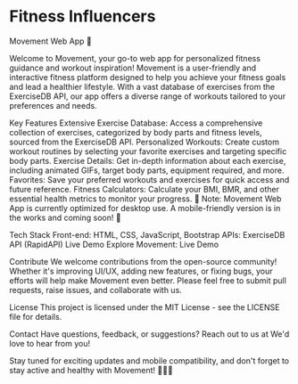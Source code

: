 # Fitness Influencers
Movement Web App 💪


Welcome to Movement, your go-to web app for personalized fitness guidance and workout inspiration! Movement is a user-friendly and interactive fitness platform designed to help you achieve your fitness goals and lead a healthier lifestyle. With a vast database of exercises from the ExerciseDB API, our app offers a diverse range of workouts tailored to your preferences and needs.

Key Features
Extensive Exercise Database: Access a comprehensive collection of exercises, categorized by body parts and fitness levels, sourced from the ExerciseDB API.
Personalized Workouts: Create custom workout routines by selecting your favorite exercises and targeting specific body parts.
Exercise Details: Get in-depth information about each exercise, including animated GIFs, target body parts, equipment required, and more.
Favorites: Save your preferred workouts and exercises for quick access and future reference.
Fitness Calculators: Calculate your BMI, BMR, and other essential health metrics to monitor your progress.
🚧 Note: Movement Web App is currently optimized for desktop use. A mobile-friendly version is in the works and coming soon! 📱

Tech Stack
Front-end: HTML, CSS, JavaScript, Bootstrap
APIs: ExerciseDB API (RapidAPI)
Live Demo
Explore Movement: Live Demo

Contribute
We welcome contributions from the open-source community! Whether it's improving UI/UX, adding new features, or fixing bugs, your efforts will help make Movement even better. Please feel free to submit pull requests, raise issues, and collaborate with us.

License
This project is licensed under the MIT License - see the LICENSE file for details.

Contact
Have questions, feedback, or suggestions? Reach out to us at We'd love to hear from you!

Stay tuned for exciting updates and mobile compatibility, and don't forget to stay active and healthy with Movement! 🏋‍♂🌟
 

